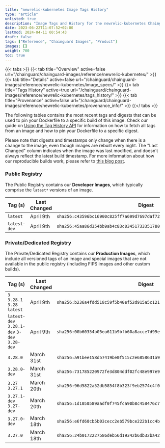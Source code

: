 ```yaml
---
title: "newrelic-kubernetes Image Tags History"
type: "article"
unlisted: true
description: "Image Tags and History for the newrelic-kubernetes Chainguard Image"
date: 2023-06-22T11:07:52+02:00
lastmod: 2024-04-11 00:54:43
draft: false
tags: ["Reference", "Chainguard Images", "Product"]
images: []
weight: 700
toc: true
---
```


{{< tabs >}}
{{< tab title="Overview" active=false url="/chainguard/chainguard-images/reference/newrelic-kubernetes/" >}}
{{< tab title="Details" active=false url="/chainguard/chainguard-images/reference/newrelic-kubernetes/image_specs/" >}}
{{< tab title="Tags History" active=true url="/chainguard/chainguard-images/reference/newrelic-kubernetes/tags_history/" >}}
{{< tab title="Provenance" active=false url="/chainguard/chainguard-images/reference/newrelic-kubernetes/provenance_info/" >}}
{{</ tabs >}}

The following tables contains the most recent tags and digests that can be used to pin your Dockerfile to a specific build of this image. Check our guide on [Using the Tag History API](/chainguard/chainguard-images/using-the-tag-history-api/) for information on how to fetch all tags from an image and how to pin your Dockerfile to a specific digest.

Please note that digests and timestamps only change when there is a change to the image, even though images are rebuilt every night. The "Last Changed" column indicates when the image was last modified, and doesn't always reflect the latest build timestamp. For more information about how our reproducible builds work, please refer to [this blog post](https://www.chainguard.dev/unchained/reproducing-chainguards-reproducible-image-builds).

### Public Registry
The Public Registry contains our **Developer Images**, which typically comprise the `latest*` versions of an image.

| Tag (s)       | Last Changed | Digest                                                                    |
|---------------|--------------|---------------------------------------------------------------------------|
|  `latest`     | April 9th    | `sha256:c43596bc16900c825ff7a699d7697daf725ca26f7dee3f68caba8efc4b2f9397` |
|  `latest-dev` | April 9th    | `sha256:45aa86d354bb9ab4c83c034517333517800e63cb3bf9ee4c2115db6900490cc7` |


### Private/Dedicated Registry
The Private/Dedicated Registry contains our **Production Images**, which include all versioned tags of an image and special images that are not available in the public registry (including FIPS images and other custom builds).

| Tag (s)                                       | Last Changed | Digest                                                                    |
|-----------------------------------------------|--------------|---------------------------------------------------------------------------|
|  `3` `3.28.1` `3.28` `latest`                 | April 9th    | `sha256:b236a4fdd518c59f5b40ef52d915a5c121bf4a7e1e53b8cfe3534762fb27be40` |
|  `latest-dev` `3.28.1-dev` `3-dev` `3.28-dev` | April 9th    | `sha256:00b60354b05ea611b9bfb60a8acce7d99e85752b294595a94fd82684486cc5d5` |
|  `3.28.0`                                     | March 31st   | `sha256:a91bee158d57419be0f515c2e6858631a92d62eeeaa6086375f9b9330071bda3` |
|  `3.28.0-dev`                                 | March 31st   | `sha256:731785220972fe3d804ddf02fc48e997e92eaa472f77160c6214edc7735e5e40` |
|  `3.27` `3.27.1`                              | March 20th   | `sha256:96d5822a52db5854f8b323f9eb2574c4f0126e774dcf81de7fe45a6a4abbd929` |
|  `3.27.1-dev` `3.27-dev`                      | March 20th   | `sha256:1d1050589aadf0f745fca90b8c458476c72d2597cd89a54f7e1a236d3f21b6db` |
|  `3.27.0-dev`                                 | March 18th   | `sha256:e6fd60cb5b03cecc2eb579bce222b1cc4b720340f79bb0042bf932a3e9a5f1f6` |
|  `3.27.0`                                     | March 18th   | `sha256:24b0172227586deb56d19342b6db32ba42d9d5abb87f8d32eb6bd1e4178c82e9` |

